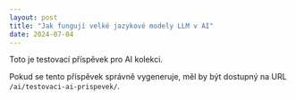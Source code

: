 ```yaml
---
layout: post
title: "Jak fungují velké jazykové modely LLM v AI"
date: 2024-07-04
---
```


Toto je testovací příspěvek pro AI kolekci.

Pokud se tento příspěvek správně vygeneruje, měl by být dostupný na URL `/ai/testovaci-ai-prispevek/`.
